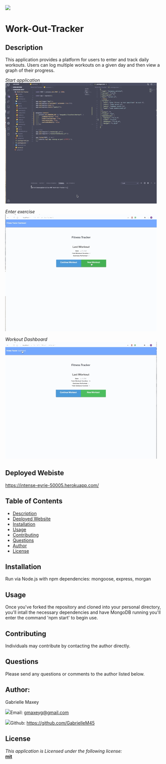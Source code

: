 

  ![](https://img.shields.io/badge/License-mit-lightblue)



  # Work-Out-Tracker


  ## Description
 This application provides a platform for users to enter and track daily workouts. Users can log multiple workouts on a given day and then view a graph of their progress.







*Start application*      
 ![picture](./assets/start.gif)












*Enter exercise*      
 ![picture](./assets/entry.gif)











*Workout Dashboard*       
 ![picture](./assets/dashboard.gif)









## Deployed Webiste
https://intense-eyrie-50005.herokuapp.com/









  ## Table of Contents
  * [Description](#Description)
  * [Deployed Website](#Deployed)
  * [Installation](#Installation)
  * [Usage](#Usage)
  * [Contributing](#Contributing)
  * [Questions](#Questions)
  * [Author](#Author)
  * [License](#License)



  ## Installation
  Run via Node.js with npm dependencies: mongoose, express, morgan


 ## Usage
  Once you've forked the repository and cloned into your personal directory, you'll intall the necessary dependencies and have MongoDB running you'll enter the command 'npm start' to begin use.


  ## Contributing
  Individuals may contribute by contacting the author directly.


 
 

  ## Questions
  Please send any questions or comments to the author listed below.



  ## Author:
  Gabrielle Maxey

  ![](http://i.imgur.com/VlgBKQ9.png)Email: gmaxeyg@gmail.com


  ![](http://i.imgur.com/9I6NRUm.png)Github: <https://github.com/GabrielleM45>



  ## License
  *This application is Licensed under the following license:*\
  **[mit](https://choosealicense.com/licenses/mit/)**

